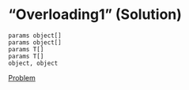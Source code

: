 # “Overloading1” (Solution)
```
params object[]
params object[]
params T[]
params T[]
object, object
```
[Problem](./Overloading1-Q.md)
